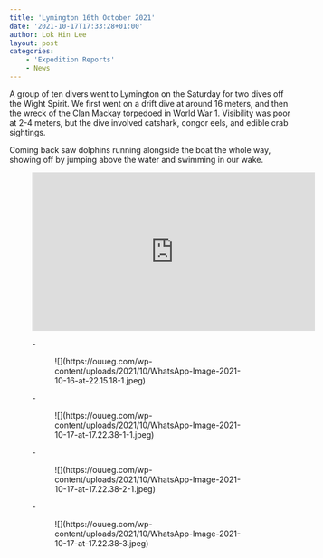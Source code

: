 ```yaml
---
title: 'Lymington 16th October 2021'
date: '2021-10-17T17:33:28+01:00'
author: Lok Hin Lee
layout: post
categories:
    - 'Expedition Reports'
    - News
---
```


A group of ten divers went to Lymington on the Saturday for two dives off the Wight Spirit. We first went on a drift dive at around 16 meters, and then the wreck of the Clan Mackay torpedoed in World War 1. Visibility was poor at 2-4 meters, but the dive involved catshark, congor eels, and edible crab sightings.

Coming back saw dolphins running alongside the boat the whole way, showing off by jumping above the water and swimming in our wake.

<figure class="wp-block-embed is-type-video is-provider-youtube wp-block-embed-youtube wp-embed-aspect-4-3 wp-has-aspect-ratio"><div class="wp-block-embed__wrapper"><iframe allow="accelerometer; autoplay; clipboard-write; encrypted-media; gyroscope; picture-in-picture; web-share" allowfullscreen="" frameborder="0" height="281" loading="lazy" src="https://www.youtube.com/embed/y_jPBsUy2Ak?feature=oembed" title="Lymington Dolphins" width="500"></iframe></div></figure><figure class="wp-block-gallery columns-3 is-cropped wp-block-gallery-3 is-layout-flex">- <figure>![](https://ouueg.com/wp-content/uploads/2021/10/WhatsApp-Image-2021-10-16-at-22.15.18-1.jpeg)</figure>
- <figure>![](https://ouueg.com/wp-content/uploads/2021/10/WhatsApp-Image-2021-10-17-at-17.22.38-1-1.jpeg)</figure>
- <figure>![](https://ouueg.com/wp-content/uploads/2021/10/WhatsApp-Image-2021-10-17-at-17.22.38-2-1.jpeg)</figure>
- <figure>![](https://ouueg.com/wp-content/uploads/2021/10/WhatsApp-Image-2021-10-17-at-17.22.38-3.jpeg)</figure>

</figure>
